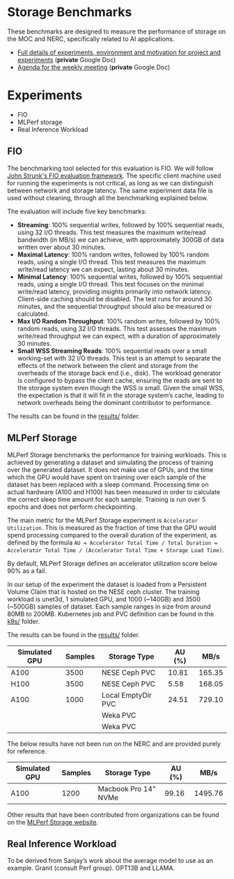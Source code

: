 # Storage Benchmarks
These benchmarks are designed to measure the performance of storage
on the MOC and NERC, specifically related to AI applications.

- [Full details of experiments, environment and motivation for project and experiments](https://docs.google.com/document/d/1p5qjCH3B4Etyz2t5vuUElhyk_xgjIlzzSKOj2MAzMMg) (**private** Google Doc)
- [Agenda for the weekly meeting](https://docs.google.com/document/d/1D83rW9ml-JPGTNX8l9cIU638dDoE41W507omAMZJ7ic/edit?usp=share_link) (**private** Google Doc)

# Experiments
- FIO
- MLPerf storage
- Real Inference Workload

## FIO
The benchmarking tool selected for this evaluation is FIO.
We will follow [John Strunk's FIO evaluation framework](https://github.com/JohnStrunk/fs-performance-container/blob/master/entry.sh).
The specific client machine used for running the experiments is not critical, as long as we can distinguish between network and storage latency.
The same experiment data file is used without cleaning, through all the benchmarking explained below.

The evaluation will include five key benchmarks:
- **Streaming**: 100% sequential writes, followed by 100% sequential reads, using 32 I/O threads. This test measures the maximum write/read bandwidth (in MB/s) we can achieve, with approximately 300GB of data written over about 30 minutes.
- **Maximal Latency**: 100% random writes, followed by 100% random reads, using a single I/O thread. This test measures the maximum write/read latency we can expect, lasting about 30 minutes.
- **Minimal Latency**: 100% sequential writes, followed by 100% sequential reads, using a single I/O thread. This test focuses on the minimal write/read latency, providing insights primarily into network latency. Client-side caching should be disabled. The test runs for around 30 minutes, and the sequential throughput should also be measured or calculated.
- **Max I/O Random Throughput**: 100% random writes, followed by 100% random reads, using 32 I/O threads. This test assesses the maximum write/read throughput we can expect, with a duration of approximately 30 minutes.
- **Small WSS Streaming Reads**: 100% sequential reads over a small working-set with 32 I/O threads. This test is an attempt to separate the effects of the network between the client and storage from the overheads of the storage back end (i.e., disk). The workload generator is configured to bypass the client cache, ensuring the reads are sent to the storage system even though the WSS is small. Given the small WSS, the expectation is that it will fit in the storage system’s cache, leading to network overheads being the dominant contributor to performance.

The results can be found in the [results/](results) folder.

## MLPerf Storage

MLPerf Storage benchmarks the performance for training workloads.
This is achieved by generating a dataset and simulating the process of training over the generated dataset.
It does not make use of GPUs, and the time which the GPU would have spent on training over each sample of the dataset has been replaced with a sleep command.
Processing time on actual hardware (A100 and H100) has been measured in order to calculate the correct sleep time amount for each sample.
Training is run over 5 epochs and does not perform checkpointing.

The main metric for the MLPerf Storage experiment is `Accelerator Utilization`.
This is measured as the fraction of time that the GPU would spend processing compared to the overall duration of the experiment, as defined by the formula `AU = Accelerator Total Time / Total Duration = Accelerator Total Time / (Accelerator Total Time + Storage Load Time)`.

By default, MLPerf Storage defines an accelerator utilization score below 90% as a fail.

In our setup of the experiment the dataset is loaded from a Persistent Volume Claim that is hosted on the NESE ceph cluster.
The training workload is unet3d, 1 simulated GPU, and 1000 (~140GB) and 3500 (~500GB) samples of dataset.
Each sample ranges in size from around 80MB to 200MB.
Kubernetes job and PVC definition can be found in the [k8s/](k8s) folder.

The results can be found in the [results/](results) folder.

| Simulated GPU | Samples | Storage Type       | AU (%) | MB/s   |
|---------------|---------|--------------------|--------|--------|
| A100          | 3500    | NESE Ceph PVC      | 10.81  | 165.35 |
| H100          | 3500    | NESE Ceph PVC      | 5.58   | 168.05 |
| A100          | 1000    | Local EmptyDir PVC | 24.51  | 729.10 |
|               |         | Weka PVC           |        |        |
|               |         | Weka PVC           |        |        |

The below results have not been run on the NERC and are provided purely for reference.

| Simulated GPU | Samples | Storage Type         | AU (%) | MB/s    |
|---------------|---------|----------------------|--------|---------|
| A100          | 1200    | Macbook Pro 14" NVMe | 99.16  | 1495.76 |

Other results that have been contributed from organizations can be found on the [MLPerf Storage website](https://mlcommons.org/benchmarks/storage/). 

## Real Inference Workload
To be derived from Sanjay’s work about the average model to use as an example. Granit (consult Perf group). OPT13B and LLAMA.
